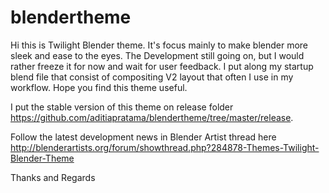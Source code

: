 blendertheme
============

Hi this is Twilight Blender theme. It's focus mainly to make blender more sleek and ease to the eyes. The Development still going on, but I would rather freeze it for now and wait for user feedback. I put along my startup blend file that consist of compositing V2 layout that often I use in my workflow. Hope you find this theme useful.

I put the stable version of this theme on release folder https://github.com/aditiapratama/blendertheme/tree/master/release.

Follow the latest development news in Blender Artist thread here http://blenderartists.org/forum/showthread.php?284878-Themes-Twilight-Blender-Theme

Thanks and Regards
